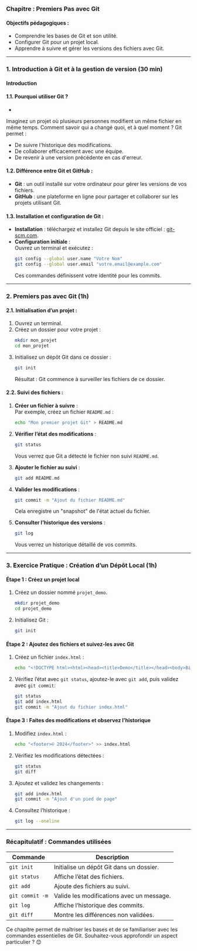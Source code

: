 ### **Chapitre : Premiers Pas avec Git**  

#### **Objectifs pédagogiques :**  
- Comprendre les bases de Git et son utilité.  
- Configurer Git pour un projet local.  
- Apprendre à suivre et gérer les versions des fichiers avec Git.  

---

### **1. Introduction à Git et à la gestion de version (30 min)**  
#### Introduction 

#### **1.1. Pourquoi utiliser Git ?**  
- 
Imaginez un projet où plusieurs personnes modifient un même fichier en même temps. Comment savoir qui a changé quoi, et à quel moment ? Git permet :  
- De suivre l'historique des modifications.  
- De collaborer efficacement avec une équipe.  
- De revenir à une version précédente en cas d'erreur.  

#### **1.2. Différence entre Git et GitHub :**  
- **Git** : un outil installé sur votre ordinateur pour gérer les versions de vos fichiers.  
- **GitHub** : une plateforme en ligne pour partager et collaborer sur les projets utilisant Git.  

#### **1.3. Installation et configuration de Git :**  
- **Installation** : téléchargez et installez Git depuis le site officiel : [git-scm.com](https://git-scm.com).  
- **Configuration initiale** :  
  Ouvrez un terminal et exécutez :  
  ```bash
  git config --global user.name "Votre Nom"
  git config --global user.email "votre.email@example.com"
  ```  
  Ces commandes définissent votre identité pour les commits.

---

### **2. Premiers pas avec Git (1h)**  

#### **2.1. Initialisation d’un projet :**  
1. Ouvrez un terminal.  
2. Créez un dossier pour votre projet :  
   ```bash
   mkdir mon_projet
   cd mon_projet
   ```  
3. Initialisez un dépôt Git dans ce dossier :  
   ```bash
   git init
   ```  
   Résultat : Git commence à surveiller les fichiers de ce dossier.

#### **2.2. Suivi des fichiers :**  
1. **Créer un fichier à suivre** :  
   Par exemple, créez un fichier `README.md` :  
   ```bash
   echo "Mon premier projet Git" > README.md
   ```  

2. **Vérifier l’état des modifications** :  
   ```bash
   git status
   ```  
   Vous verrez que Git a détecté le fichier non suivi `README.md`.

3. **Ajouter le fichier au suivi** :  
   ```bash
   git add README.md
   ```  

4. **Valider les modifications** :  
   ```bash
   git commit -m "Ajout du fichier README.md"
   ```  
   Cela enregistre un "snapshot" de l'état actuel du fichier.

5. **Consulter l’historique des versions** :  
   ```bash
   git log
   ```  
   Vous verrez un historique détaillé de vos commits.

---

### **3. Exercice Pratique : Création d’un Dépôt Local (1h)**  

#### **Étape 1 : Créez un projet local**  
1. Créez un dossier nommé `projet_demo`.  
   ```bash
   mkdir projet_demo
   cd projet_demo
   ```  

2. Initialisez Git :  
   ```bash
   git init
   ```  

#### **Étape 2 : Ajoutez des fichiers et suivez-les avec Git**  
1. Créez un fichier `index.html` :  
   ```bash
   echo "<!DOCTYPE html><html><head><title>Demo</title></head><body>Bienvenue!</body></html>" > index.html
   ```  

2. Vérifiez l’état avec `git status`, ajoutez-le avec `git add`, puis validez avec `git commit`:  
   ```bash
   git status
   git add index.html
   git commit -m "Ajout du fichier index.html"
   ```  

#### **Étape 3 : Faites des modifications et observez l’historique**  
1. Modifiez `index.html` :  
   ```bash
   echo "<footer>© 2024</footer>" >> index.html
   ```  

2. Vérifiez les modifications détectées :  
   ```bash
   git status
   git diff
   ```  

3. Ajoutez et validez les changements :  
   ```bash
   git add index.html
   git commit -m "Ajout d'un pied de page"
   ```  

4. Consultez l’historique :  
   ```bash
   git log --oneline
   ```  

---

### **Récapitulatif : Commandes utilisées**  
| Commande            | Description                                 |  
|---------------------|---------------------------------------------|  
| `git init`          | Initialise un dépôt Git dans un dossier.   |  
| `git status`        | Affiche l’état des fichiers.               |  
| `git add`           | Ajoute des fichiers au suivi.              |  
| `git commit -m`     | Valide les modifications avec un message.  |  
| `git log`           | Affiche l’historique des commits.          |  
| `git diff`          | Montre les différences non validées.       |  

Ce chapitre permet de maîtriser les bases et de se familiariser avec les commandes essentielles de Git. Souhaitez-vous approfondir un aspect particulier ? 😊